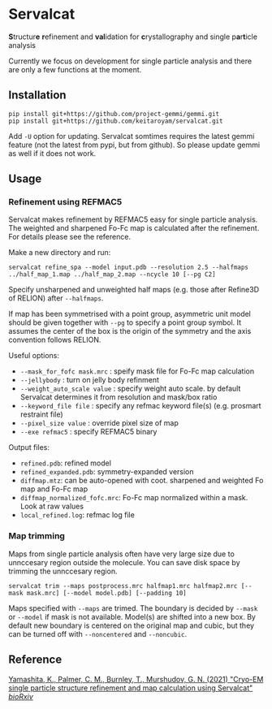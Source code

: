 # Servalcat
**S**tructur**e** **r**efinement and **val**idation for **c**rystallography and single p**a**r**t**icle analysis

Currently we focus on development for single particle analysis and there are only a few functions at the moment.

## Installation
```
pip install git+https://github.com/project-gemmi/gemmi.git
pip install git+https://github.com/keitaroyam/servalcat.git
```
Add `-U` option for updating. Servalcat somtimes requires the latest gemmi feature (not the latest from pypi, but from github). So please update gemmi as well if it does not work.

## Usage

### Refinement using REFMAC5
Servalcat makes refinement by REFMAC5 easy for single particle analysis. The weighted and sharpened Fo-Fc map is calculated after the refinement. For details please see the reference.

Make a new directory and run:
```
servalcat refine_spa --model input.pdb --resolution 2.5 --halfmaps ../half_map_1.map ../half_map_2.map --ncycle 10 [--pg C2]
```
Specify unsharpened and unweighted half maps (e.g. those after Refine3D of RELION) after `--halfmaps`.

If map has been symmetrised with a point group, asymmetric unit model should be given together with `--pg` to specify a point group symbol.
It assumes the center of the box is the origin of the symmetry and the axis convention follows RELION.

Useful options:
- `--mask_for_fofc mask.mrc` : speify mask file for Fo-Fc map calculation
- `--jellybody` : turn on jelly body refinment
- `--weight_auto_scale value` : specify weight auto scale. by default Servalcat determines it from resolution and mask/box ratio
- `--keyword_file file` : specify any refmac keyword file(s) (e.g. prosmart restraint file)
- `--pixel_size value` : override pixel size of map
- `--exe refmac5` : specify REFMAC5 binary

Output files:
- `refined.pdb`: refined model
- `refined_expanded.pdb`: symmetry-expanded version
- `diffmap.mtz`: can be auto-opened with coot. sharpened and weighted Fo map and Fo-Fc map
- `diffmap_normalized_fofc.mrc`: Fo-Fc map normalized within a mask. Look at raw values
- `local_refined.log`: refmac log file

### Map trimming
Maps from single particle analysis often have very large size due to unnccesary region outside the molecule. You can save disk space by trimming the unnccesary region.
```
servalcat trim --maps postprocess.mrc halfmap1.mrc halfmap2.mrc [--mask mask.mrc] [--model model.pdb] [--padding 10]
```
Maps specified with `--maps` are trimed. The boundary is decided by `--mask` or `--model` if mask is not available.
Model(s) are shifted into a new box.
By default new boundary is centered on the original map and cubic, but they can be turned off with `--noncentered` and `--noncubic`.

## Reference
[Yamashita, K., Palmer, C. M., Burnley, T., Murshudov, G. N. (2021) "Cryo-EM single particle structure refinement and map calculation using Servalcat" *bioRxiv*](https://doi.org/10.1101/2021.05.04.442493)

